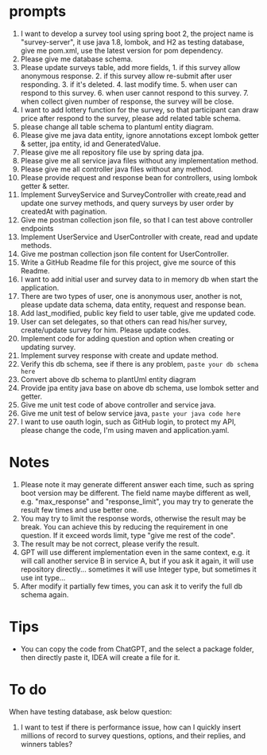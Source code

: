 # prompts

1. I want to develop a survey tool using spring boot 2, the project name is "survey-server", it use java 1.8, lombok, and H2 as testing database, give me pom.xml, use the latest version for pom dependency.
2. Please give me database schema.
3. Please update surveys table, add more fields, 1. if this survey allow anonymous response. 2. if this survey allow re-submit after user responding. 3. if it's deleted. 4. last modify time. 5. when user can respond to this survey. 6. when user cannot respond to this survey. 7. when collect given number of response, the survey will be close.
4. I want to add lottery function for the survey, so that participant can draw price after respond to the survey, please add related table schema.
5. please change all table schema to plantuml entity diagram.
6. Please give me java data entity, ignore annotations except lombok getter & setter, jpa entity, id and GeneratedValue.
7. Please give me all repository file use by spring data jpa. 
8. Please give me all service java files without any implementation method.
9. Please give me all controller java files without any method.
10. Please provide request and response bean for controllers, using lombok getter & setter.
11. Implement SurveyService and SurveyController with create,read and update one survey methods, and query surveys by user order by createdAt with pagination.
12. Give me postman collection json file, so that I can test above controller endpoints
13. Implement UserService and UserController with create, read and update methods.
14. Give me postman collection json file content for UserController.
15. Write a GitHub Readme file for this project, give me source of this Readme.
16. I want to add initial user and survey data to in memory db when start the application.
17. There are two types of user, one is anonymous user, another is not, please update data schema, data entity, request and response bean.
18. Add last_modified, public key field to user table, give me updated code.
19. User can set delegates, so that others can read his/her survey, create/update survey for him. Please update codes.
20. Implement code for adding question and option when creating or updating survey.
21. Implement survey response with create and update method.
22. Verify this db schema, see if there is any problem, ``paste your db schema here``
23. Convert above db schema to plantUml entity diagram
24. Provide jpa entity java base on above db schema, use lombok setter and getter.
25. Give me unit test code of above controller and service java.
26. Give me unit test of below service java, ``paste your java code here``
27. I want to use oauth login, such as GitHub login, to protect my API, please change the code, I'm using maven and application.yaml.

# Notes
1. Please note it may generate different answer each time, such as spring boot version may be different. The field name maybe different as well, e.g. "max_response" and "response_limit", you may try to generate the result few times and use better one.
2. You may try to limit the response words, otherwise the result may be break. You can achieve this by reducing the requirement in one question. If it exceed words limit, type "give me rest of the code".
3. The result may be not correct, please verify the result.
4. GPT will use different implementation even in the same context, e.g. it will call another service B in service A, but if you ask it again, it will use repository directly... sometimes it will use Integer type, but sometimes it use int type...
5. After modify it partially few times, you can ask it to verify the full db schema again.

# Tips
* You can copy the code from ChatGPT, and the select a package folder, then directly paste it, IDEA will create a file for it.

# To do
When have testing database, ask below question:
1. I want to test if there is performance issue, how can I quickly insert millions of record to survey questions, options, and their replies, and winners tables?
